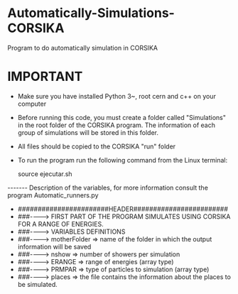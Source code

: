 # Automatically-Simulations-CORSIKA
Program to do automatically simulation in CORSIKA


# IMPORTANT
- Make sure you have installed Python 3~, root cern and c++ on your computer

- Before running this code, you must create a folder called "Simulations" in the root folder of the CORSIKA program. The information of each group of simulations will be stored in this folder.

- All files should be copied to the CORSIKA "run" folder

- To run the program run the following command from the Linux terminal:

    source ejecutar.sh




------- Description of the variables, for more information consult the program Automatic_runners.py
 
- #######################HEADER########################
- ###----> FIRST PART OF THE PROGRAM SIMULATES USING CORSIKA FOR A RANGE OF ENERGIES.
- ###----> VARIABLES DEFINITIONS 
- ###----> motherFolder => name of the folder in which the output information will be saved
- ###----> nshow => number of showers per simulation
- ###----> ERANGE => range of energies (array type)
- ###----> PRMPAR => type of particles to simulation (array type)
- ###----> places => the file contains the information about the places to be simulated.

